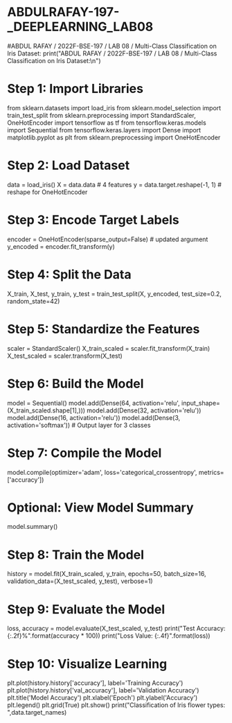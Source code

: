 # ABDULRAFAY-197-_DEEPLEARNING_LAB08

#ABDUL RAFAY / 2022F-BSE-197 / LAB 08 / Multi-Class Classification on Iris Dataset:
print("ABDUL RAFAY / 2022F-BSE-197 / LAB 08 / Multi-Class Classification on Iris Dataset:\n")
# Step 1: Import Libraries
from sklearn.datasets import load_iris
from sklearn.model_selection import train_test_split
from sklearn.preprocessing import StandardScaler, OneHotEncoder
import tensorflow as tf
from tensorflow.keras.models import Sequential
from tensorflow.keras.layers import Dense
import matplotlib.pyplot as plt
from sklearn.preprocessing import OneHotEncoder
# Step 2: Load Dataset
data = load_iris()
X = data.data  # 4 features
y = data.target.reshape(-1, 1)  # reshape for OneHotEncoder
# Step 3: Encode Target Labels
encoder = OneHotEncoder(sparse_output=False)  # updated argument
y_encoded = encoder.fit_transform(y)
# Step 4: Split the Data
X_train, X_test, y_train, y_test = train_test_split(X, y_encoded, test_size=0.2, random_state=42)
# Step 5: Standardize the Features
scaler = StandardScaler()
X_train_scaled = scaler.fit_transform(X_train)
X_test_scaled = scaler.transform(X_test)
# Step 6: Build the Model
model = Sequential()
model.add(Dense(64, activation='relu', input_shape=(X_train_scaled.shape[1],)))
model.add(Dense(32, activation='relu'))
model.add(Dense(16, activation='relu'))
model.add(Dense(3, activation='softmax'))  # Output layer for 3 classes
# Step 7: Compile the Model
model.compile(optimizer='adam',
              loss='categorical_crossentropy',
              metrics=['accuracy'])
# Optional: View Model Summary
model.summary()
# Step 8: Train the Model
history = model.fit(X_train_scaled, y_train,
                    epochs=50,
                    batch_size=16,
                    validation_data=(X_test_scaled, y_test),
                    verbose=1)
# Step 9: Evaluate the Model
loss, accuracy = model.evaluate(X_test_scaled, y_test)
print("Test Accuracy: {:.2f}%".format(accuracy * 100))
print("Loss Value: {:.4f}".format(loss))
# Step 10: Visualize Learning
plt.plot(history.history['accuracy'], label='Training Accuracy')
plt.plot(history.history['val_accuracy'], label='Validation Accuracy')
plt.title('Model Accuracy')
plt.xlabel('Epoch')
plt.ylabel('Accuracy')
plt.legend()
plt.grid(True)
plt.show()
print("Classification of Iris flower types: ",data.target_names)
